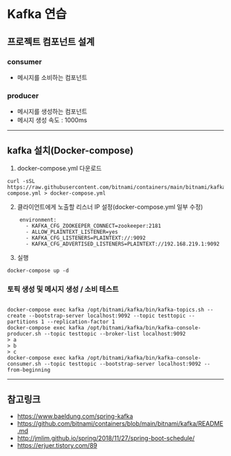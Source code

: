 # Kafka 연습

## 프로젝트 컴포넌트 설계
### consumer
- 메시지를 소비하는 컴포넌트

### producer
- 메시지를 생성하는 컴포넌트
- 메시지 생성 속도 : 1000ms
---

## kafka 설치(Docker-compose)
1. docker-compose.yml 다운로드 
```
curl -sSL https://raw.githubusercontent.com/bitnami/containers/main/bitnami/kafka/docker-compose.yml > docker-compose.yml
```

2. 클라이언트에게 노출할 리스너 IP 설정(docker-compose.yml 일부 수정)
```
    environment:
      - KAFKA_CFG_ZOOKEEPER_CONNECT=zookeeper:2181
      - ALLOW_PLAINTEXT_LISTENER=yes
      - KAFKA_CFG_LISTENERS=PLAINTEXT://:9092
      - KAFKA_CFG_ADVERTISED_LISTENERS=PLAINTEXT://192.168.219.1:9092

```

3. 실행
```
docker-compose up -d
```

### 토픽 생성 및 메시지 생성 / 소비 테스트
```

docker-compose exec kafka /opt/bitnami/kafka/bin/kafka-topics.sh --create --bootstrap-server localhost:9092 --topic testtopic --partitions 1 --replication-factor 1
docker-compose exec kafka /opt/bitnami/kafka/bin/kafka-console-producer.sh --topic testtopic --broker-list localhost:9092 
> a
> b
> c
docker-compose exec kafka /opt/bitnami/kafka/bin/kafka-console-consumer.sh --topic testtopic --bootstrap-server localhost:9092 --from-beginning
```
---

## 참고링크
- https://www.baeldung.com/spring-kafka
- https://github.com/bitnami/containers/blob/main/bitnami/kafka/README.md
- http://jmlim.github.io/spring/2018/11/27/spring-boot-schedule/
- https://erjuer.tistory.com/89
